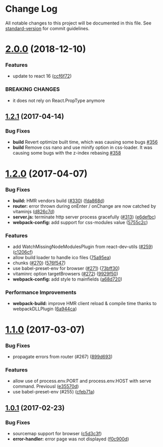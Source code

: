 # Change Log

All notable changes to this project will be documented in this file. See [standard-version](https://github.com/conventional-changelog/standard-version) for commit guidelines.

<a name="2.0.0"></a>
# [2.0.0](https://github.com/evaneos/vitaminjs/compare/v1.2.1...v2.0.0) (2018-12-10)


### Features

* update to react 16 ([ccf6f72](https://github.com/evaneos/vitaminjs/commit/ccf6f72))


### BREAKING CHANGES

* it does not rely on React.PropType anymore



<a name="1.2.1"></a>
## [1.2.1](https://github.com/evaneos/vitaminjs/compare/v1.2.0...v1.2.1) (2017-04-14)
### Bug Fixes
* **build** Revert optimize built time, which was causing some bugs [#356](https://github.com/evaneos/vitaminjs/issues/356)
* **build** Remove css nano and use minify option in css-loader. It was causing some
bugs with the z-index rebasing [#358](https://github.com/evaneos/vitaminjs/issues/358)

<a name="1.2.0"></a>
# [1.2.0](https://github.com/evaneos/vitaminjs/compare/v1.1.0...v1.2.0) (2017-04-07)


### Bug Fixes

* **build:** HMR vendors build ([#330](https://github.com/evaneos/vitaminjs/issues/330)) ([fda868d](https://github.com/evaneos/vitaminjs/commit/fda868d))
* **router:** error thrown during onEnter / onChange are now catched by vitaminjs ([d826c7d](https://github.com/evaneos/vitaminjs/commit/d826c7d))
* **server.js:** terminate http server process gracefully ([#313](https://github.com/evaneos/vitaminjs/issues/313)) ([e6defbc](https://github.com/evaneos/vitaminjs/commit/e6defbc))
* **webpack-config:** add support for css-modules value ([5755c2c](https://github.com/evaneos/vitaminjs/commit/5755c2c))


### Features

* add WatchMissingNodeModulesPlugin from react-dev-utils ([#259](https://github.com/evaneos/vitaminjs/issues/259)) ([c1206cf](https://github.com/evaneos/vitaminjs/commit/c1206cf))
* allow build loader to handle ico files ([75a95ea](https://github.com/evaneos/vitaminjs/commit/75a95ea))
* chunks ([#270](https://github.com/evaneos/vitaminjs/issues/270)) ([576f547](https://github.com/evaneos/vitaminjs/commit/576f547))
* use babel-preset-env for browser ([#271](https://github.com/evaneos/vitaminjs/issues/271)) ([73bff30](https://github.com/evaneos/vitaminjs/commit/73bff30))
* vitaminrc option targetBrowsers ([#272](https://github.com/evaneos/vitaminjs/issues/272)) ([9929f50](https://github.com/evaneos/vitaminjs/commit/9929f50))
* **webpack-config:** add style to mainfields ([a68d720](https://github.com/evaneos/vitaminjs/commit/a68d720))


### Performance Improvements

* **webpack-build:** improve HMR client reload & compile time thanks to webpackDLLPlugin ([6a944ca](https://github.com/evaneos/vitaminjs/commit/6a944ca))



<a name="1.1.0"></a>
# [1.1.0](https://github.com/evaneos/vitaminjs/compare/1.0.1...v1.1.0) (2017-03-07)


### Bug Fixes

* propagate errors from router (#267) ([899d693](https://github.com/evaneos/vitaminjs/commit/899d693))

### Features

* allow use of process.env.PORT and process.env.HOST with serve command. Previousl ([e35570d](https://github.com/evaneos/vitaminjs/commit/e35570d))
* use babel-preset-env (#255) ([cfeb71a](https://github.com/evaneos/vitaminjs/commit/cfeb71a))

<a name="1.0.1"></a>
## [1.0.1](https://github.com/evaneos/vitaminjs/compare/v1.0.0...v1.0.1) (2017-02-23)


### Bug Fixes

* sourcemap support for browser ([c5d3c3f](https://github.com/evaneos/vitaminjs/commit/c5d3c3f))
* **error-handler:** error page was not displayed ([f0c900d](https://github.com/evaneos/vitaminjs/commit/f0c900d))
